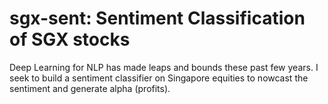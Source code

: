 # sgx-sent: Sentiment Classification of SGX stocks

Deep Learning for NLP has made leaps and bounds these past few years. I seek to build a sentiment classifier on Singapore equities to nowcast the sentiment and generate alpha (profits).
